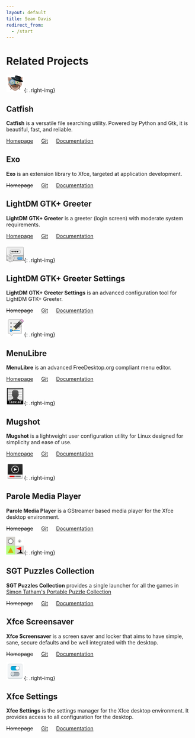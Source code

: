 ```yaml
---
layout: default
title: Sean Davis
redirect_from:
  - /start
---
```


# Related Projects

![Catfish](/assets/img/org.xfce.catfish.png){: .right-img}

## Catfish

**Catfish** is a versatile file searching utility. Powered by Python and Gtk, it is beautiful, fast, and reliable.

[Homepage](https://bluesabre.org/catfish) &emsp;
[Git](https://gitlab.xfce.org/apps/catfish) &emsp;
[Documentation](https://docs.xfce.org/apps/catfish/start)

## Exo

**Exo** is an extension library to Xfce, targeted at application development.

~~Homepage~~ &emsp;
[Git](https://gitlab.xfce.org/apps/catfish) &emsp;
[Documentation](https://docs.xfce.org/xfce/exo/start)

## LightDM GTK+ Greeter

**LightDM GTK+ Greeter** is a greeter (login screen) with moderate system requirements.

[Homepage](https://bluesabre.org/lightdm-gtk-greeter/) &emsp;
[Git](https://github.com/Xubuntu/lightdm-gtk-greeter) &emsp;
[Documentation](https://github.com/Xubuntu/lightdm-gtk-greeter/wiki)

![LightDM GTK+ Greeter Settings](/assets/img/org.xubuntu.lightdm-gtk-greeter-settings.png){: .right-img}

## LightDM GTK+ Greeter Settings

**LightDM GTK+ Greeter Settings** is an advanced configuration tool for LightDM GTK+ Greeter.

~~Homepage~~ &emsp;
[Git](https://github.com/Xubuntu/lightdm-gtk-greeter-settings) &emsp;
[Documentation](https://github.com/Xubuntu/lightdm-gtk-greeter-settings/wiki)

![MenuLibre](/assets/img/org.bluesabre.menulibre.png){: .right-img}

## MenuLibre

**MenuLibre** is an advanced FreeDesktop.org compliant menu editor.

[Homepage](https://bluesabre.org/menulibre/) &emsp;
[Git](https://github.com/bluesabre/menulibre) &emsp;
[Documentation](https://github.com/bluesabre/menulibre/wiki)

![Mugshot](/assets/img/org.bluesabre.mugshot.png){: .right-img}

## Mugshot

**Mugshot** is a lightweight user configuration utility for Linux designed for simplicity and ease of use.

[Homepage](https://bluesabre.org/mugshot/) &emsp;
[Git](https://github.com/bluesabre/mugshot) &emsp;
[Documentation](https://github.com/bluesabre/mugshot/wiki)

![Mugshot](/assets/img/org.xfce.parole.png){: .right-img}

## Parole Media Player

**Parole Media Player** is a GStreamer based media player for the Xfce desktop environment.

~~Homepage~~ &emsp;
[Git](https://gitlab.xfce.org/apps/parole) &emsp;
[Documentation](https://docs.xfce.org/apps/parole/start)

![Mugshot](/assets/img/org.bluesabre.sgt-launcher.png){: .right-img}

## SGT Puzzles Collection

**SGT Puzzles Collection** provides a single launcher for all the games in [Simon Tatham's Portable Puzzle Collection](https://www.chiark.greenend.org.uk/~sgtatham/puzzles/)

~~Homepage~~ &emsp;
[Git](https://github.com/bluesabre/sgt-launcher) &emsp;
[Documentation](https://github.com/bluesabre/sgt-launcher/wiki)

## Xfce Screensaver

**Xfce Screensaver** is a screen saver and locker that aims to have
simple, sane, secure defaults and be well integrated with the desktop.

~~Homepage~~ &emsp;
[Git](https://gitlab.xfce.org/apps/xfce4-screensaver) &emsp;
[Documentation](https://docs.xfce.org/apps/screensaver/start)

![Xfce Settings](/assets/img/org.xfce.settings.png){: .right-img}

## Xfce Settings

**Xfce Settings** is the settings manager for the Xfce desktop environment. It provides access to all configuration for the desktop.

~~Homepage~~ &emsp;
[Git](https://gitlab.xfce.org/xfce/xfce4-settings) &emsp;
[Documentation](https://docs.xfce.org/xfce/xfce4-settings/start)
